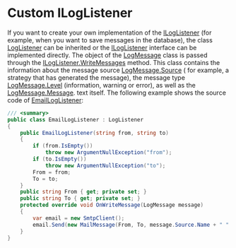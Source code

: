 # Custom ILogListener

If you want to create your own implementation of the [ILogListener](xref:StockSharp.Logging.ILogListener) (for example, when you want to save messages in the database), the class [LogListener](xref:StockSharp.Logging.LogListener) can be inherited or the [ILogListener](xref:StockSharp.Logging.ILogListener) interface can be implemented directly. The object of the [LogMessage](xref:StockSharp.Logging.LogMessage) class is passed through the [ILogListener.WriteMessages](xref:StockSharp.Logging.ILogListener.WriteMessages) method. This class contains the information about the message source [LogMessage.Source](xref:StockSharp.Logging.LogMessage.Source) ( for example, a strategy that has generated the message), the message type [LogMessage.Level](xref:StockSharp.Logging.LogMessage.Level) (information, warning or error), as well as the [LogMessage.Message](xref:StockSharp.Logging.LogMessage.Message). text itself. The following example shows the source code of [EmailLogListener](xref:StockSharp.Logging.EmailLogListener): 

```cs
/// <summary>
public class EmailLogListener : LogListener
{
	public EmailLogListener(string from, string to)
	{
		if (from.IsEmpty())
			throw new ArgumentNullException("from");
		if (to.IsEmpty())
			throw new ArgumentNullException("to");
		From = from;
		To = to;
	}
	public string From { get; private set; }
	public string To { get; private set; }
	protected override void OnWriteMessage(LogMessage message)
	{
		var email = new SmtpClient();
		email.Send(new MailMessage(From, To, message.Source.Name + " " + message.Level, message.Message));
	}
}
```
